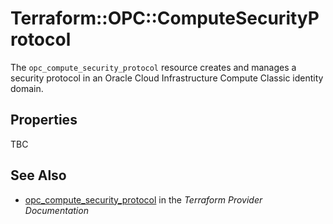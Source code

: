 # Terraform::OPC::ComputeSecurityProtocol

The ``opc_compute_security_protocol`` resource creates and manages a security protocol in an Oracle Cloud Infrastructure Compute Classic identity domain.

## Properties

TBC

## See Also

* [opc_compute_security_protocol](https://www.terraform.io/docs/providers/opc/r/compute_security_protocol.html) in the _Terraform Provider Documentation_